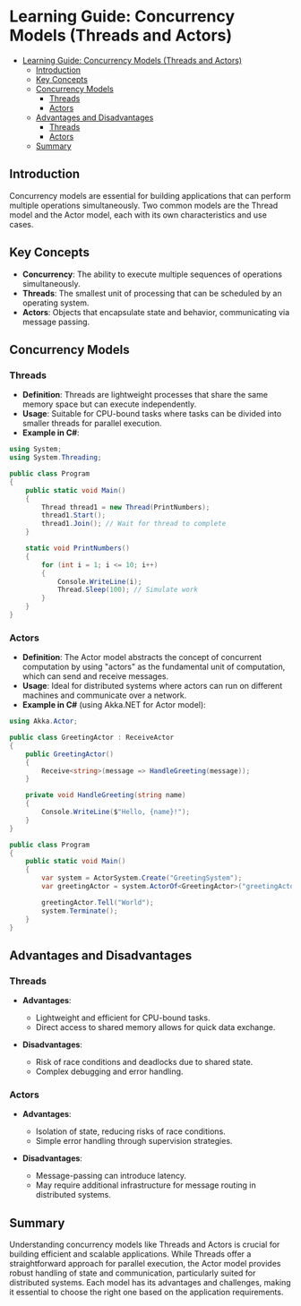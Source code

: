 # Learning Guide: Concurrency Models (Threads and Actors)

- [Learning Guide: Concurrency Models (Threads and Actors)](#learning-guide-concurrency-models-threads-and-actors)
  - [Introduction](#introduction)
  - [Key Concepts](#key-concepts)
  - [Concurrency Models](#concurrency-models)
    - [Threads](#threads)
    - [Actors](#actors)
  - [Advantages and Disadvantages](#advantages-and-disadvantages)
    - [Threads](#threads-1)
    - [Actors](#actors-1)
  - [Summary](#summary)

## Introduction

Concurrency models are essential for building applications that can perform multiple operations simultaneously. Two common models are the Thread model and the Actor model, each with its own characteristics and use cases.

## Key Concepts

- **Concurrency**: The ability to execute multiple sequences of operations simultaneously.
- **Threads**: The smallest unit of processing that can be scheduled by an operating system.
- **Actors**: Objects that encapsulate state and behavior, communicating via message passing.

## Concurrency Models

### Threads

- **Definition**: Threads are lightweight processes that share the same memory space but can execute independently.
- **Usage**: Suitable for CPU-bound tasks where tasks can be divided into smaller threads for parallel execution.
- **Example in C#**:

```csharp
using System;
using System.Threading;

public class Program
{
    public static void Main()
    {
        Thread thread1 = new Thread(PrintNumbers);
        thread1.Start();
        thread1.Join(); // Wait for thread to complete
    }

    static void PrintNumbers()
    {
        for (int i = 1; i <= 10; i++)
        {
            Console.WriteLine(i);
            Thread.Sleep(100); // Simulate work
        }
    }
}
```

### Actors

- **Definition**: The Actor model abstracts the concept of concurrent computation by using "actors" as the fundamental unit of computation, which can send and receive messages.
- **Usage**: Ideal for distributed systems where actors can run on different machines and communicate over a network.
- **Example in C#** (using Akka.NET for Actor model):

```csharp
using Akka.Actor;

public class GreetingActor : ReceiveActor
{
    public GreetingActor()
    {
        Receive<string>(message => HandleGreeting(message));
    }

    private void HandleGreeting(string name)
    {
        Console.WriteLine($"Hello, {name}!");
    }
}

public class Program
{
    public static void Main()
    {
        var system = ActorSystem.Create("GreetingSystem");
        var greetingActor = system.ActorOf<GreetingActor>("greetingActor");

        greetingActor.Tell("World");
        system.Terminate();
    }
}
```

## Advantages and Disadvantages

### Threads

- **Advantages**:
  - Lightweight and efficient for CPU-bound tasks.
  - Direct access to shared memory allows for quick data exchange.

- **Disadvantages**:
  - Risk of race conditions and deadlocks due to shared state.
  - Complex debugging and error handling.

### Actors

- **Advantages**:
  - Isolation of state, reducing risks of race conditions.
  - Simple error handling through supervision strategies.

- **Disadvantages**:
  - Message-passing can introduce latency.
  - May require additional infrastructure for message routing in distributed systems.

## Summary

Understanding concurrency models like Threads and Actors is crucial for building efficient and scalable applications. While Threads offer a straightforward approach for parallel execution, the Actor model provides robust handling of state and communication, particularly suited for distributed systems. Each model has its advantages and challenges, making it essential to choose the right one based on the application requirements.
